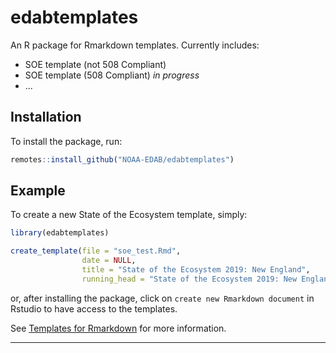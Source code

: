 
<!-- README.md is generated from README.Rmd. Please edit that file -->
edabtemplates
=============

An R package for Rmarkdown templates. Currently includes:

-   SOE template (not 508 Compliant)
-   SOE template (508 Compliant) *in progress*
-   ...

Installation
------------

To install the package, run:

``` r
remotes::install_github("NOAA-EDAB/edabtemplates")
```

Example
-------

To create a new State of the Ecosystem template, simply:

``` r
library(edabtemplates)

create_template(file = "soe_test.Rmd",
                date = NULL, 
                title = "State of the Ecosystem 2019: New England", 
                running_head = "State of the Ecosystem 2019: New England")
```

or, after installing the package, click on `create new Rmarkdown document` in Rstudio to have access to the templates.

See [Templates for Rmarkdown](http://rmarkdown.rstudio.com/developer_document_templates.html) for more information.

------------------------------------------------------------------------

